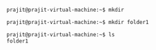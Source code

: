 ```bash
prajit@prajit-virtual-machine:~$ mkdir

```
```bash
prajit@prajit-virtual-machine:~$ mkdir folder1

```
```bash
prajit@prajit-virtual-machine:~$ ls
folder1
```
